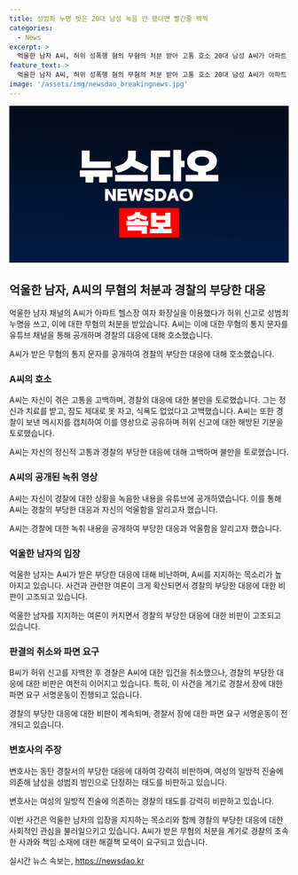 ```yaml
---
title: 성범죄 누명 벗은 20대 남성 녹음 안 했다면 빨간줄 찍찍
categories:
  - News
excerpt: >
  억울한 남자 A씨, 허위 성폭행 혐의 무혐의 처분 받아 고통 호소 20대 남성 A씨가 아파트 헬스장 여자 화장실을 이용했다가 허위 신고로 괴롭힘을 받은 사건으로 무혐의 처분을 받았다. A씨는 경찰의 무혐의 통지 문자를 유튜브에 공개하며 고통을 호소했다. 녹음한 사실을 녹음으로 공개하며 경찰부의 부당한 처사를 비판하는 등 사태에 대한 불만을 털어놨다. 이에 관련된 파면 서명운동이 전개되고 있는 가운데, A씨의 이야기는 온라인을 뒤흔들고 있다.
feature_text: >
  억울한 남자 A씨, 허위 성폭행 혐의 무혐의 처분 받아 고통 호소 20대 남성 A씨가 아파트 헬스장 여자 화장실을 이용했다가 허위 신고로 괴롭힘을 받은 사건으로 무혐의 처분을 받았다. A씨는 경찰의 무혐의 통지 문자를 유튜브에 공개하며 고통을 호소했다. 녹음한 사실을 녹음으로 공개하며 경찰부의 부당한 처사를 비판하는 등 사태에 대한 불만을 털어놨다. 이에 관련된 파면 서명운동이 전개되고 있는 가운데, A씨의 이야기는 온라인을 뒤흔들고 있다.
image: '/assets/img/newsdao_breakingnews.jpg'
---
```


<p><img src="/assets/img/newsdao_breakingnews.jpg" alt="pcversion 속보" /></p>

<h2 data-ke-size="size26">억울한 남자, A씨의 무혐의 처분과 경찰의 부당한 대응</h2>

<p>억울한 남자 채널의 A씨가 아파트 헬스장 여자 화장실을 이용했다가 허위 신고로 성범죄 누명을 쓰고, 이에 대한 무혐의 처분을 받았습니다. A씨는 이에 대한 무혐의 통지 문자를 유튜브 채널을 통해 공개하며 경찰의 대응에 대해 호소했습니다.</p>

<p data-ke-size="size16">A씨가 받은 무혐의 통지 문자를 공개하여 경찰의 부당한 대응에 대해 호소했습니다.</p>

<h3 data-ke-size="size24">A씨의 호소</h3>

<p>A씨는 자신이 겪은 고통을 고백하며, 경찰의 대응에 대한 불만을 토로했습니다. 그는 정신과 치료를 받고, 잠도 제대로 못 자고, 식욕도 없었다고 고백했습니다. A씨는 또한 경찰이 보낸 메시지를 캡처하여 이를 영상으로 공유하며 허위 신고에 대한 해방된 기분을 토로했습니다.</p>

<p data-ke-size="size16">A씨는 자신의 정신적 고통과 경찰의 부당한 대응에 대해 고백하며 불만을 토로했습니다.</p>

<h3 data-ke-size="size24">A씨의 공개된 녹취 영상</h3>

<p>A씨는 자신이 경찰에 대한 상황을 녹음한 내용을 유튜브에 공개하였습니다. 이를 통해 A씨는 경찰의 부당한 대응과 자신의 억울함을 알리고자 했습니다.</p>

<p data-ke-size="size16">A씨는 경찰에 대한 녹취 내용을 공개하여 부당한 대응과 억울함을 알리고자 했습니다.</p>

<h3 data-ke-size="size24">억울한 남자의 입장</h3>

<p>억울한 남자는 A씨가 받은 부당한 대응에 대해 비난하며, A씨를 지지하는 목소리가 높아지고 있습니다. 사건과 관련한 여론이 크게 확산되면서 경찰의 부당한 대응에 대한 비판이 고조되고 있습니다.</p>

<p data-ke-size="size16">억울한 남자를 지지하는 여론이 커지면서 경찰의 부당한 대응에 대한 비판이 고조되고 있습니다.</p>

<h3 data-ke-size="size24">판결의 취소와 파면 요구</h3>

<p>B씨가 허위 신고를 자백한 후 경찰은 A씨에 대한 입건을 취소했으나, 경찰의 부당한 대응에 대한 비판은 여전히 이어지고 있습니다. 특히, 이 사건을 계기로 경찰서 장에 대한 파면 요구 서명운동이 진행되고 있습니다.</p>

<p data-ke-size="size16">경찰의 부당한 대응에 대한 비판이 계속되며, 경찰서 장에 대한 파면 요구 서명운동이 전개되고 있습니다.</p>

<h3 data-ke-size="size24">변호사의 주장</h3>

<p>변호사는 동탄 경찰서의 부당한 대응에 대하여 강력히 비판하며, 여성의 일방적 진술에 의존해 남성을 성범죄 범인으로 단정하는 태도를 비판하고 있습니다.</p>

<p data-ke-size="size16">변호사는 여성의 일방적 진술에 의존하는 경찰의 태도를 강력히 비판하고 있습니다.</p>

<p>이번 사건은 억울한 남자의 입장을 지지하는 목소리와 함께 경찰의 부당한 대응에 대한 사회적인 관심을 불러일으키고 있습니다. A씨가 받은 무혐의 처분을 계기로 경찰의 조속한 사과와 책임 소재에 대한 해결책 모색이 요구되고 있습니다.</p>
실시간 뉴스 속보는, <a href="https://newsdao.kr" rel="dofollow">https://newsdao.kr</a>


